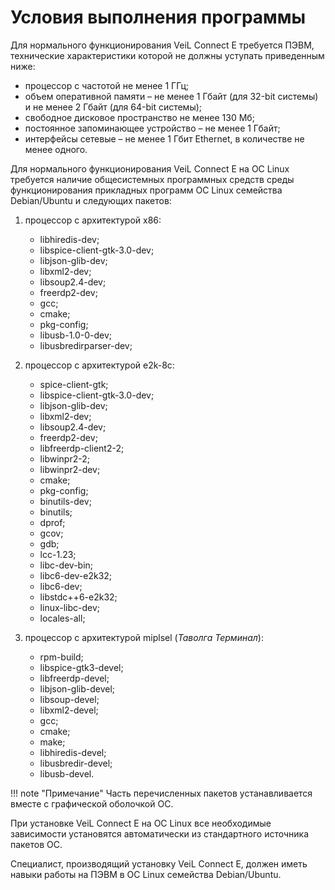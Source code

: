 # Условия выполнения программы

Для нормального функционирования VeiL Connect E требуется ПЭВМ, технические характеристики 
которой не должны уступать приведенным ниже:

- процессор с частотой не менее 1 ГГц;
- объем оперативной памяти – не менее 1 Гбайт (для 32-bit системы) и не менее 2 Гбайт (для 64-bit системы);
- свободное дисковое пространство не менее 130 Мб;
- постоянное запоминающее устройство – не менее 1 Гбайт;
- интерфейсы сетевые – не менее 1 Гбит Ethernet, в количестве не менее одного.

Для нормального функционирования VeiL Connect E на ОС Linux требуется наличие общесистемных 
программных средств среды функционирования прикладных программ ОС Linux семейства Debian/Ubuntu 
и следующих пакетов:

1. процессор с архитектурой х86:

   - libhiredis-dev;
   - libspice-client-gtk-3.0-dev;
   - libjson-glib-dev;
   - libxml2-dev;
   - libsoup2.4-dev;
   - freerdp2-dev;
   - gcc;
   - cmake;
   - pkg-config;
   - libusb-1.0-0-dev;
   - libusbredirparser-dev;

1. процессор с архитектурой e2k-8c:

   - spice-client-gtk;
   - libspice-client-gtk-3.0-dev;
   - libjson-glib-dev;
   - libxml2-dev;
   - libsoup2.4-dev;
   - freerdp2-dev;
   - libfreerdp-client2-2;
   - libwinpr2-2;
   - libwinpr2-dev;
   - cmake;
   - pkg-config;
   - binutils-dev;
   - binutils;
   - dprof;
   - gcov;
   - gdb;
   - lcc-1.23;
   - libc-dev-bin;
   - libc6-dev-e2k32;
   - libc6-dev;
   - libstdc++6-e2k32;
   - linux-libc-dev;
   - locales-all;

1. процессор с архитектурой miplsel (*Таволга Терминал*):

   - rpm-build;
   - libspice-gtk3-devel;
   - libfreerdp-devel;
   - libjson-glib-devel;
   - libsoup-devel;
   - libxml2-devel;
   - gcc;
   - cmake;
   - make;
   - libhiredis-devel;
   - libusbredir-devel;
   - libusb-devel. 
 
!!! note "Примечание" 
    Часть перечисленных пакетов устанавливается вместе с графической оболочкой ОС.

При установке VeiL Connect E на ОС Linux все необходимые зависимости установятся автоматически из 
стандартного источника пакетов ОС.
 
Специалист, производящий установку VeiL Connect E, должен иметь навыки работы на ПЭВМ в 
ОС Linux семейства Debian/Ubuntu.
